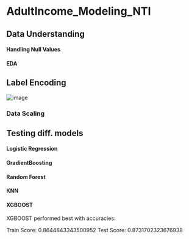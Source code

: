 # AdultIncome_Modeling_NTI

## Data Understanding
#### Handling Null Values
#### EDA

## Label Encoding

![image](https://github.com/YasmineElegily/AdultIncome_Modeling_NTI/assets/69461886/25ffdb15-eebb-4266-bd73-edad251b77af)

### Data Scaling

## Testing diff. models

#### Logistic Regression
#### GradientBoosting
#### Random Forest
#### KNN
#### XGBOOST

XGBOOST performed best with accuracies:

Train Score: 0.8644843343500952
Test Score: 0.8731702323676938
